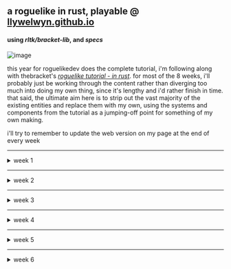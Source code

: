 ## a roguelike in rust, playable @ [llywelwyn.github.io](https://llywelwyn.github.io/)

#### using _rltk/bracket-lib_, and _specs_

![image](https://github.com/Llywelwyn/rust-rl/assets/82828093/b05e4f0b-2062-4abe-9fee-c679f9ef420d)

this year for roguelikedev does the complete tutorial, i'm following along with thebracket's [_roguelike tutorial - in rust_](https://bfnightly.bracketproductions.com). for most of the 8 weeks, i'll probably just be working through the content rather than diverging too much into doing my own thing, since it's lengthy and i'd rather finish in time. that said, the ultimate aim here is to strip out the vast majority of the existing entities and replace them with my own, using the systems and components from the tutorial as a jumping-off point for something of my own making.

i'll try to remember to update the web version on my page at the end of every week

---

<details>
<summary>week 1</summary>
  
- brogue-like colours
  - i was staring at a horrible-looking game for a while as i tried to figure out how to make it look nice, before deciding to try the brogue method of colour offsets. when a map is generated, it also generates a red, green, and blue offset value for every tile on the map, and applies them during rendering. after making that change i started to miss the previous hue, so i combined the two. as it stands, every tile starts off a subtle green/blue, has rgb offsets applied on top of that, and then has the actual tile colour applied. and it ends up making something like this

    ![image](https://github.com/Llywelwyn/rust-rl/assets/82828093/2ded4eb7-b758-4022-8fee-fdf12673cf0e)

- fov
  - decided to use bracket-lib's symmetric shadowcasting for common viewsheds (i.e. sight)
  - and implemented elig's [raycasting](https://www.roguebasin.com/index.php/Eligloscode) algorithm for any viewsheds that _dont_ need that level of detail. symmetric is great, but when it comes to viewsheds that often _aren't_ symmetric in the first place, it's not really necessary (i.e. it's not often you've got two people with: the same additional viewshed, both within range, etc.). doing it this way comes with the benefit of being able to easily define what blocks a viewshed, rather than having to make a whole new BaseMap to work through bracket-lib

- telepaths and having brains
  - telepathy! a personal favourite rl feature, so i thought it'd be a cool test of the raycasting. right now it's simple, since the point was really just making sure the raycasting worked: there's a component for _being a telepath_, and for _having a mind_. if someone has telepathy, they'll see every entity with a mind within a given radius (defined by their telepath component), even through walls.

    ![image](https://github.com/Llywelwyn/rust-rl/assets/82828093/d55d5df4-267c-4dd5-b166-8417f58365af)
    
- atomised spawn tables
  - i tried figuring out how often things would spawn by just looking at the weighted tables, and i had no idea at a glance, so i replaced it with category tables. right now it's just rolling for an entity or a mob, and then rolling on the right table from there, but at least it means easily being able to see how often something will spawn. on average right now, there's 1 item : 3 mobs

</details>

---

<details>
  <summary>week 2</summary>
  
- most of section 3 - generating maps
  - this week was mostly just working away at the mapgen stuff. getting all the algorithms in, chaining builders, being able to do prefabs. whenever i got bored i just opened rexpaint and toyed around with making simple vaults.
  
- 8-bit walls
  - i wasn't happy with how the walls looked, so i made the masks 8-bit instead of just 4-, which means being able to be a lot more specific with which glyphs are used. mainly it means no more grids of ╬. this comes with a side-effect of magic mapping looking a lot better.

    ![wall bitmask before-and-after](https://github.com/Llywelwyn/rust-rl/assets/82828093/6568d203-e0b0-4c68-ad81-fe2d5c2f0ac3)

</details>

---

<details>
  <summary>week 3</summary>

- (better) vault loot
  - moved over to using raws and atomised spawn tables into a bunch of sub-categories in the process, like wands, equipment, potions, etc. now there's options for rolling just out of subsets of items - useful for adding a specific spawn to a vault, or ensuring there's always an amount of food on a given level, etc. can also use this in the future for categorising groups of mobs, to only spawn x mobtype on a given map too.
  
    ![image](https://github.com/Llywelwyn/rust-rl/assets/82828093/32b73494-2d70-424f-a551-fe911c66ef9b)


- actions with directions
  - made a new runstate that prompts the player to pick a direction, and takes a function as an argument. after the player picks a direction, it calls the function with that direction as the args. right now it's being used for door stuff, but now it'll be super easy to make anything else that needs the same parameters
    
    ![week 3 - kicking doors](https://github.com/Llywelwyn/rust-rl/assets/82828093/561135cc-87ae-4e19-b065-486c3736542d)


- ui stuff
  - there's a help screen now with controls, accessed with [?], and a death screen that actually logs some stuff
    
    ![image](https://github.com/Llywelwyn/rust-rl/assets/82828093/cedd471d-8f5c-4a94-9ea1-6999fc56372d)
  - finally, identical items in the inventory stack. i waited with this until figuring out a way that would work with extra parameters in the future like BUC. current solution is using a BTreeMap with a tuple containing the parameters that need to be the same (right now just the name) as the key, and the number of those items in the inventory as the value.
  - wand uses are tracked now with a number of asterisks next to their name -- i'll change this once i add in identification
    
    ![image](https://github.com/Llywelwyn/rust-rl/assets/82828093/98d15bee-e825-47ea-9ef8-04d8312f00af)

</details>

---

<details>
  <summary>week 4</summary>

- d20/hacklike combat overhaul
  - the framework for levels, attributes, and skills are all in, as well as a lot of the associated systems. it now uses a system that trends way closer to the -hack brand of roguelikes (it's almost identical). i thought about doing something more novel just because then i could say i made it on my own, but then i decided i'd rather lean on the 35 years of balance tweaks nethack has had than start all over from scratch. not having to worry so much about balance gives me time to do other stuff, and i think the familiarity for players will be nice too. my favourite addition is a MULTIATTACK flag for mobs - if they have it, they'll use all their natural attacks in a turn instead of picking a random one
 
- extremely free-form loot tables (like rats spawning... lambs?)
  - i realised my loot table structure wasn't very different from the spawn tables i'd been using for mapgen. other than one field, the structures were identical, so i decided to massively generalise how loot spawning works. instead of only allowing mobs to drop items from the specifically defined loot tables, they now have the capability to drop _anything_ from _any_ table -- for example, an animal can drop stuff from the animal drop table, or it could be set to drop a random scroll, or literally any other entity... including other mobs! i decided to test this with rats that had a 25% chance to "drop" anything from the _mobs_ spawn table on death. in this case, one rat left behind a lamb, and another left behind a fawn.
 
    ![image](https://github.com/Llywelwyn/rust-rl/assets/82828093/b4c79e09-e8a7-4303-a9e8-bee03afb7afe)

- and a huge visual overhaul!
  - a whole new ui, a new font (a 14x16 curses variant), a system to spawn particles on a delay for proper - if basic - animation, and a couple new features to fill in the expanded ui space (like being able to see a list of entities in view on the sidebar).

   ![week 4 - visual overhaul](https://github.com/Llywelwyn/rust-rl/assets/82828093/8b6485af-a7a5-4102-9df1-896538cf8e50)

</details>

---

<details>
  <summary>week 5</summary>

- not a whole lot
  - busy week for me, so the only things i managed this week were finishing up some small things from the previous week. i started on combining logs that happen on the same tick (You hit the goblin. The goblin hits you.), and fixed up the _chance to spawn a guy each turn_ system to work with the groupsize flags, so there's a chance to spawn a pack of creatures each game turn rather than packs only spawning on map generation.

</details>

---

<details>
  <summary>week 6</summary>

- visuals (contd.)
  - i'll start here, because it pretty much shows all the other things i did this week in the one image. the biggest change is nixing the rainbow colours i did in week 4 - having all the names on the sidebar and inventory be coloured by the colour of their glyph made for a difficult to parse ui. i swapped everything out for being coloured by their rarity (white for common and nonmagical items, grey for unidentified, and green-to-gold for uncommon-legendary rarities), and decided to add the glyph of the entity beside the name. overall, a big win i think. it provides more information more cleanly.
  
  ![image](https://github.com/Llywelwyn/rust-rl/assets/82828093/af1c7821-d32d-4914-82f1-4422e1bef680)

- backtracking
  - short and sweet, maps are persistent now. entities don't get deleted when you descend, they just get frozen, and you can return anytime. stair-dancing is a thing now, and something i haven't decided how to handle yet.
 
- item identification (no BUC yet!)
  - unique schemes for unidentified items in the big categories (i.e. "effervescent green potions", "octagonal wands", and "GIB BERISH scrolls"), as well as the option of defining one-off obfuscated names for special cases

- encumbrance
  - varying levels of being overweight, with the limit determined by strength, slowing entities down by ~25% per level over unencumbered. right now it's pretty forgiving, and i'd probably like it to stay that way. my ideal balance here would be roughly how it ends up in 5e DnD: everyone can carry a good supply of consumables, but strength characters usually don't carry a much higher quantity of items than anyone else, because the strongest armour is extremely heavy. sort of like a soft strength requirement for the heaviest gear - rather than requiring specific stats or levels to equip it, it's heavy enough that you need to be strong to lug it around. but if someone weaker wanted to, they could, they'd just have to leave some other items behind to do so. or take the speed penalty for being encumbered

</details>
